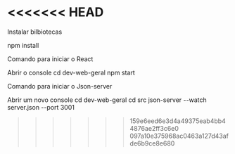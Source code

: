 <<<<<<< HEAD
=======
Instalar bilbiotecas

npm install

Comando para iniciar o React

Abrir o console
cd dev-web-geral
npm start

Comando para iniciar o Json-server

Abrir um novo console
cd dev-web-geral
cd src
json-server --watch server.json --port 3001
>>>>>>> 159e6eed6e3d4a49375eab4bb44876ae2ff3c6e0
>>>>>>> 097a10e375968ac0463a127d43afde6b9ce8e680
